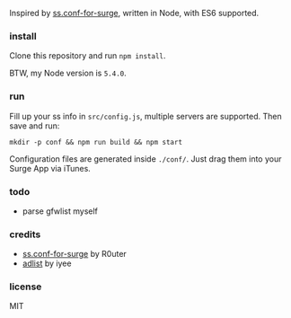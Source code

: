 Inspired by [ss.conf-for-surge](https://github.com/R0uter/ss.conf-for-surge), written in Node, with ES6 supported.

### install

Clone this repository and run `npm install`.

BTW, my Node version is `5.4.0`.


### run

Fill up your ss info in `src/config.js`, multiple servers are supported. Then save and run:

    mkdir -p conf && npm run build && npm start

Configuration files are generated inside `./conf/`. Just drag them into your Surge App via iTunes.


### todo
- parse gfwlist myself


### credits
- [ss.conf-for-surge](https://github.com/R0uter/ss.conf-for-surge) by R0uter
- [adlist](https://gist.github.com/iyee/2e27c124af2f7a4f0d5a) by iyee


### license
MIT
